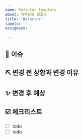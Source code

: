 ```yaml
---
name: Refactor template
about: 리팩토링 템플릿
title: 'Refactor:'
labels: ''
assignees: ''

---
```


## 📍 이슈
<!-- 이슈에 대한 내용을 간단히 적어주세요. -->
<!-- ex) 회원가입 기능 리팩토링 -->
## ⛏️ 변경 전 상황과 변경 이유
<!-- 변경전의 상황과 변경하려는 이유를 작성해주세요. -->
## ✨ 변경 후 예상
<!-- 변경후의 예상하는 구조를 작성해주세요. -->
## ☑️ 체크리스트
<!-- 이슈를 해결하는 데에 필요한 체크리스트가 있다면 작성해주세요. -->
- [ ] todo
- [ ] todo
